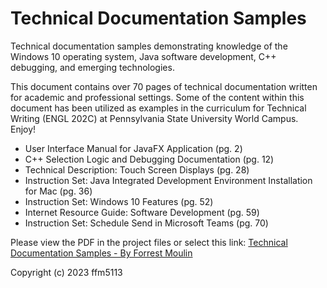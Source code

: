 # Technical Documentation Samples
Technical documentation samples demonstrating knowledge of the Windows 10 operating system, Java software development, C++ debugging, and emerging technologies.

This document contains over 70 pages of technical documentation written for academic and professional settings. Some of the content within this document has been utilized as examples in the curriculum for Technical Writing (ENGL 202C) at Pennsylvania State University World Campus. Enjoy!

- User Interface Manual for JavaFX Application (pg. 2)
- C++ Selection Logic and Debugging Documentation (pg. 12)
- Technical Description: Touch Screen Displays (pg. 28)
- Instruction Set: Java Integrated Development Environment Installation for Mac (pg. 36)
- Instruction Set: Windows 10 Features (pg. 52)
- Internet Resource Guide: Software Development (pg. 59)
- Instruction Set: Schedule Send in Microsoft Teams (pg. 70)

Please view the PDF in the project files or select this link:
<a href="https://github.com/ffm5113/Technical_Writing_Samples/blob/main/Forrest%20Moulin%20-%20Technical%20Documentation%20Samples%202023.pdf">Technical Documentation Samples - By Forrest Moulin</a>
<br>


Copyright (c) 2023 ffm5113
